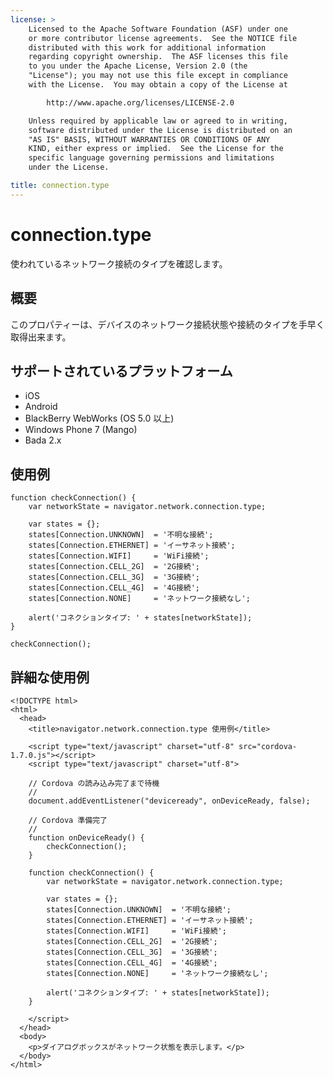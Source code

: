 ```yaml
---
license: >
    Licensed to the Apache Software Foundation (ASF) under one
    or more contributor license agreements.  See the NOTICE file
    distributed with this work for additional information
    regarding copyright ownership.  The ASF licenses this file
    to you under the Apache License, Version 2.0 (the
    "License"); you may not use this file except in compliance
    with the License.  You may obtain a copy of the License at

        http://www.apache.org/licenses/LICENSE-2.0

    Unless required by applicable law or agreed to in writing,
    software distributed under the License is distributed on an
    "AS IS" BASIS, WITHOUT WARRANTIES OR CONDITIONS OF ANY
    KIND, either express or implied.  See the License for the
    specific language governing permissions and limitations
    under the License.

title: connection.type
---
```


connection.type
===================

使われているネットワーク接続のタイプを確認します。

概要
-----------

このプロパティーは、デバイスのネットワーク接続状態や接続のタイプを手早く取得出来ます。


サポートされているプラットフォーム
-------------------

- iOS
- Android
- BlackBerry WebWorks (OS 5.0 以上)
- Windows Phone 7 (Mango)
- Bada 2.x

使用例
-------------

    function checkConnection() {
        var networkState = navigator.network.connection.type;

        var states = {};
        states[Connection.UNKNOWN]  = '不明な接続';
        states[Connection.ETHERNET] = 'イーサネット接続';
        states[Connection.WIFI]     = 'WiFi接続';
        states[Connection.CELL_2G]  = '2G接続';
        states[Connection.CELL_3G]  = '3G接続';
        states[Connection.CELL_4G]  = '4G接続';
        states[Connection.NONE]     = 'ネットワーク接続なし';

        alert('コネクションタイプ: ' + states[networkState]);
    }

    checkConnection();


詳細な使用例
------------

    <!DOCTYPE html>
    <html>
      <head>
        <title>navigator.network.connection.type 使用例</title>

        <script type="text/javascript" charset="utf-8" src="cordova-1.7.0.js"></script>
        <script type="text/javascript" charset="utf-8">

        // Cordova の読み込み完了まで待機
        //
        document.addEventListener("deviceready", onDeviceReady, false);

        // Cordova 準備完了
        //
        function onDeviceReady() {
            checkConnection();
        }

        function checkConnection() {
            var networkState = navigator.network.connection.type;

            var states = {};
            states[Connection.UNKNOWN]  = '不明な接続';
            states[Connection.ETHERNET] = 'イーサネット接続';
            states[Connection.WIFI]     = 'WiFi接続';
            states[Connection.CELL_2G]  = '2G接続';
            states[Connection.CELL_3G]  = '3G接続';
            states[Connection.CELL_4G]  = '4G接続';
            states[Connection.NONE]     = 'ネットワーク接続なし';

            alert('コネクションタイプ: ' + states[networkState]);
        }

        </script>
      </head>
      <body>
        <p>ダイアログボックスがネットワーク状態を表示します。</p>
      </body>
    </html>
